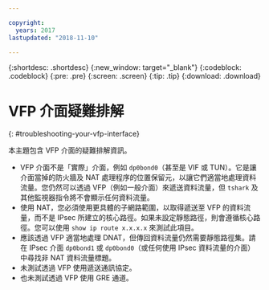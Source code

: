 ```yaml
---

copyright:
  years: 2017
lastupdated: "2018-11-10"

---
```


{:shortdesc: .shortdesc}
{:new_window: target="_blank"}
{:codeblock: .codeblock}
{:pre: .pre}
{:screen: .screen}
{:tip: .tip}
{:download: .download}

# VFP 介面疑難排解
{: #troubleshooting-your-vfp-interface}

本主題包含 VFP 介面的疑難排解資訊。

* VFP 介面不是「實際」介面，例如 `dp0bond0`（甚至是 VIF 或 TUN）。它是讓介面當掉的防火牆及 NAT 處理程序的位置保留元，以讓它們適當地處理資料流量。您仍然可以透過 VFP（例如一般介面）來遞送資料流量，但 `tshark` 及其他監視器指令將不會顯示任何資料流量。
* 使用 NAT，您必須使用更具體的子網路範圍，以取得遞送至 VFP 的資料流量，而不是 IPsec 所建立的核心路徑。如果未設定靜態路徑，則會遵循核心路徑。您可以使用 `show ip route x.x.x.x` 來測試此項目。
* 應該透過 VFP 適當地處理 DNAT，但傳回資料流量仍然需要靜態路徑集。請在 IPsec 介面 `dp0bond1` 或 `dp0bond0`（或任何使用 IPsec 資料流量的介面）中尋找非 NAT 資料流量標題。
* 未測試透過 VFP 使用遞送通訊協定。 
* 也未測試透過 VFP 使用 GRE 通道。
